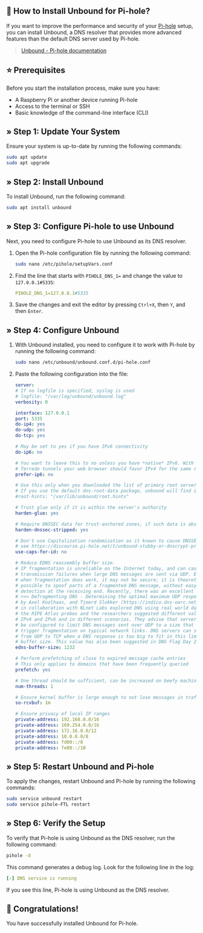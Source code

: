## 🤖 How to Install Unbound for Pi-hole?
If you want to improve the performance and security of your [Pi-hole](../info/What%20is%20Pi-hole.md)
setup, you can install Unbound, a DNS resolver that provides more advanced features than the default DNS server used by Pi-hole.

> [Unbound - Pi-hole documentation](https://docs.pi-hole.net/guides/dns/unbound)

## ⭐ Prerequisites
Before you start the installation process, make sure you have:
- A Raspberry Pi or another device running Pi-hole
- Access to the terminal or SSH
- Basic knowledge of the command-line interface (CLI)

## » Step 1: Update Your System
Ensure your system is up-to-date by running the following commands:
```bash
sudo apt update
sudo apt upgrade
```

## » Step 2: Install Unbound
To install Unbound, run the following command:
```bash
sudo apt install unbound
```

## » Step 3: Configure Pi-hole to use Unbound
Next, you need to configure Pi-hole to use Unbound as its DNS resolver.
1. Open the Pi-hole configuration file by running the following command:
    ```bash
    sudo nano /etc/pihole/setupVars.conf
    ```
2. Find the line that starts with `PIHOLE_DNS_1=` and change the value to `127.0.0.1#5335`:
    ```yaml
    PIHOLE_DNS_1=127.0.0.1#5335
    ```
3. Save the changes and exit the editor by pressing `Ctrl+X`, then `Y`, and then `Enter`.

## » Step 4: Configure Unbound
1. With Unbound installed, you need to configure it to work with Pi-hole by running the following command:
    ```bash
    sudo nano /etc/unbound/unbound.conf.d/pi-hole.conf
    ```
2. Paste the following configuration into the file:
    ```yaml
    server:
    # If no logfile is specified, syslog is used
    # logfile: "/var/log/unbound/unbound.log"
    verbosity: 0

    interface: 127.0.0.1
    port: 5335
    do-ip4: yes
    do-udp: yes
    do-tcp: yes

    # May be set to yes if you have IPv6 connectivity
    do-ip6: no

    # You want to leave this to no unless you have *native* IPv6. With 6to4 and
    # Terredo tunnels your web browser should favor IPv4 for the same reasons
    prefer-ip6: no

    # Use this only when you downloaded the list of primary root servers!
    # If you use the default dns-root-data package, unbound will find it automatically
    #root-hints: "/var/lib/unbound/root.hints"

    # Trust glue only if it is within the server's authority
    harden-glue: yes

    # Require DNSSEC data for trust-anchored zones, if such data is absent, the zone becomes BOGUS
    harden-dnssec-stripped: yes

    # Don't use Capitalization randomization as it known to cause DNSSEC issues sometimes
    # see https://discourse.pi-hole.net/t/unbound-stubby-or-dnscrypt-proxy/9378 for further details
    use-caps-for-id: no

    # Reduce EDNS reassembly buffer size.
    # IP fragmentation is unreliable on the Internet today, and can cause
    # transmission failures when large DNS messages are sent via UDP. Even
    # when fragmentation does work, it may not be secure; it is theoretically
    # possible to spoof parts of a fragmented DNS message, without easy
    # detection at the receiving end. Recently, there was an excellent study
    # >>> Defragmenting DNS - Determining the optimal maximum UDP response size for DNS <<<
    # by Axel Koolhaas, and Tjeerd Slokker (https://indico.dns-oarc.net/event/36/contributions/776/)
    # in collaboration with NLnet Labs explored DNS using real world data from the
    # the RIPE Atlas probes and the researchers suggested different values for
    # IPv4 and IPv6 and in different scenarios. They advise that servers should
    # be configured to limit DNS messages sent over UDP to a size that will not
    # trigger fragmentation on typical network links. DNS servers can switch
    # from UDP to TCP when a DNS response is too big to fit in this limited
    # buffer size. This value has also been suggested in DNS Flag Day 2020.
    edns-buffer-size: 1232

    # Perform prefetching of close to expired message cache entries
    # This only applies to domains that have been frequently queried
    prefetch: yes

    # One thread should be sufficient, can be increased on beefy machines. In reality for most users running on small networks or on a single machine, it should be unnecessary to seek performance enhancement by increasing num-threads above 1.
    num-threads: 1

    # Ensure kernel buffer is large enough to not lose messages in traffic spikes
    so-rcvbuf: 1m

    # Ensure privacy of local IP ranges
    private-address: 192.168.0.0/16
    private-address: 169.254.0.0/16
    private-address: 172.16.0.0/12
    private-address: 10.0.0.0/8
    private-address: fd00::/8
    private-address: fe80::/10
    ```

## » Step 5: Restart Unbound and Pi-hole
To apply the changes, restart Unbound and Pi-hole by running the following commands:
```bash
sudo service unbound restart
sudo service pihole-FTL restart
```

## » Step 6: Verify the Setup
To verify that Pi-hole is using Unbound as the DNS resolver, run the following command:
```bash
pihole -d
```

This command generates a debug log. Look for the following line in the log:
```yaml
[✓] DNS service is running
```
If you see this line, Pi-hole is using Unbound as the DNS resolver.

## 🎉 Congratulations!
You have successfully installed Unbound for Pi-hole.